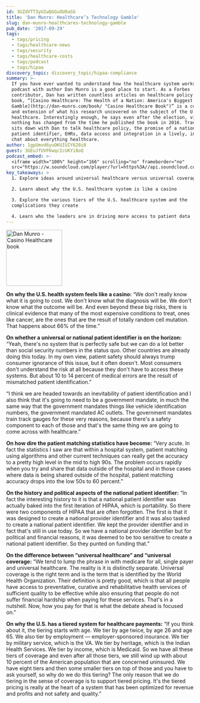 ```yaml
---
id: 3GZdVTT3yUIwQGGuOU0aSG
title: 'Dan Munro: Healthcare’s Technology Gamble'
slug: dan-munro-healthcares-technology-gamble
pub_date: '2017-09-29'
tags:
  - tags/pricing
  - tags/healthcare-news
  - tags/security
  - tags/healthcare-costs
  - tags/podcast
  - tags/hipaa
discovery_topic: discovery_topic/hipaa-compliance
summary: >-
  If you have ever wanted to understand how the healthcare system works, today’s
  podcast with author Dan Munro is a good place to start. As a Forbes
  contributor, Dan has written countless articles on healthcare policy. His
  book, “[Casino Healthcare: The Health of a Nation: America's Biggest
  Gamble](http://dan-munro.com/book/ "Casino Healthcare Book")” is a culmination
  and extension of what his research uncovered on the subject of the U.S.
  healthcare. Interestingly enough, he says even after the election, virtually
  nothing has changed from the time he published the book in 2016. Travis Good
  sits down with Dan to talk healthcare policy, the promise of a national
  patient identifier, EHRs, data access and integration in a lively, insightful
  chat about everything healthcare.
author: 1gpUmvd6yuOKUIUIY620i0
guest: 3GEuJfUVFKwqcIcUKYi8oQ
podcast_embed: >-
  <iframe width="100%" height="166" scrolling="no" frameborder="no"
  src="https://w.soundcloud.com/player/?url=https%3A//api.soundcloud.com/tracks/344632224&amp;color=%231055ff&amp;auto_play=false&amp;hide_related=true&amp;show_comments=false&amp;show_user=true&amp;show_reposts=false"></iframe>
key_takeaways: >
  1. Explore ideas around universal healthcare versus universal coverage

  2. Learn about why the U.S. healthcare system is like a casino

  3. Explore the various tiers of the U.S. healthcare system and the
  complications they create 

  4. Learn who the leaders are in driving more access to patient data
---
```

<a href="http://dan-munro.com/book/" title="Casino Healthcare book">
<img src="/assets/general/podcasts/Casino_Healthcare_book.jpg" alt="Dan Munro - Casino Healthcare book" width="150" class="float-right"></a>

__On why the U.S. health system feels like a casino:__ “We don't really know what it is going to cost. We don't know what the diagnosis will be. We don't know what the outcome will be. And even beyond these big risks, there is clinical evidence that many of the most expensive conditions to treat, ones like cancer, are the ones that are the result of totally random cell mutation. That happens about 66% of the time.”

__On whether a universal or national patient identifier is on the horizon:__ “Yeah, there's no system that is perfectly safe but we can do a lot better than social security numbers in the status quo. Other countries are already doing this today. In my own view, patient safety should always trump consumer ignorance of this issue, but it often doesn't. Most consumers don't understand the risk at all because they don't have to access these systems. But about 10 to 14 percent of medical errors are the result of mismatched patient identification.”

“I think we are headed towards an inevitability of patient identification and I also think that it's going to need to be a government mandate, in much the same way that the government mandates things like vehicle identification numbers, the government mandated AC outlets. The government mandates train track gauges for these very reasons, because there's a safety component to each of those and that's the same thing we are going to come across with healthcare.”

__On how dire the patient matching statistics have become:__ “Very acute. In fact the statistics I saw are that within a hospital system, patient matching using algorithms and other current techniques can really get the accuracy to a pretty high level in the mid to high 90s. The problem occurs rapidly when you try and share that data outside of the hospital and in those cases where data is being shared outside of the hospital, patient matching accuracy drops into the low 50s to 60 percent.”

__On the history and political aspects of the national patient identifier:__ “In fact the interesting history to it is that a national patient identifier was actually baked into the first iteration of HIPAA, which is portability. So there were two components of HIPAA that are often forgotten. The first is that it was designed to create a national provider identifier and it was also tasked to create a national patient identifier. We kept the provider identifier and in fact that's still in use today. So we have a national provider identifier but for political and financial reasons, it was deemed to be too sensitive to create a national patient identifier. So they punted on funding that.”

__On the difference between “universal healthcare” and “universal coverage:__  “We tend to lump the phrase in with medicare for all, single payer and universal healthcare. The reality is it is distinctly separate. Universal coverage is the right term and is the term that is identified by the World Health Organization. Their definition is pretty good, which is that all people have access to preventative, curative and rehabilitative health services of sufficient quality to be effective while also ensuring that people do not suffer financial hardship when paying for these services. That's in a nutshell. Now, how you pay for that is what the debate ahead is focused on.”

__On why the U.S. has a tiered system for healthcare payments:__ “If you think about it, the tiering starts with age. We tier by age twice, by age 26 and age 65. We also tier by employment — employer-sponsored insurance. We tier by military service, which is the VA. We tier by heritage, which is the Indian Health Services. We tier by income, which is Medicaid. So we have all these tiers of coverage and even after all those tiers, we still wind up with about 10 percent of the American population that are concerned uninsured. We have eight tiers and then some smaller tiers on top of those and you have to ask yourself, so why do we do this tiering? The only reason that we do tiering in the sense of coverage is to support tiered pricing. It's the tiered pricing is really at the heart of a system that has been optimized for revenue and profits and not safety and quality.”
  